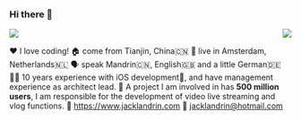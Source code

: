 ### Hi there 👋

<img src='https://github-readme-stats.vercel.app/api?username=jacklandrin&show_icons=true&icon_color=FFAC46&title_color=FFAC46&text_color=718096&bg_color=ffffff&hide_title=true' />

<img align="right" src="https://github-readme-stats.vercel.app/api/top-langs/?username=jacklandrin&hide=CSS,shell" />

❤️ I love coding!
🏠 come from Tianjin, China🇨🇳
📍 live in Amsterdam, Netherlands🇳🇱
🗣 speak Mandrin🇨🇳, English🇬🇧 and a little German🇩🇪
👨‍💻 10 years experience with iOS development📱, and have management experience as architect lead.
👥 A project I am involved in has **500 million users**, I am responsible for the development of video live streaming and vlog functions.
📝 https://www.jacklandrin.com
📧 jacklandrin@hotmail.com


